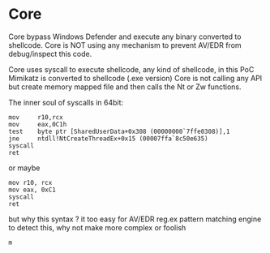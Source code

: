 # Core
Core bypass Windows Defender and execute any binary converted to shellcode. Core is NOT using any mechanism to prevent
AV/EDR from debug/inspect this code.

Core uses syscall to execute shellcode, any kind of shellcode, in this PoC Mimikatz is converted to shellcode (.exe version)
Core is not calling any API but create memory mapped file and then calls the Nt or Zw functions.

The inner soul of syscalls in 64bit:

```
mov     r10,rcx
mov     eax,0C1h
test    byte ptr [SharedUserData+0x308 (00000000`7ffe0308)],1
jne     ntdll!NtCreateThreadEx+0x15 (00007ffa`8c50e635)
syscall
ret
```
or maybe

```
mov r10, rcx
mov eax, 0xC1
syscall
ret

```

but why this syntax ? it too easy for AV/EDR reg.ex pattern matching engine to detect this, why not make more complex or foolish


```
m
```


